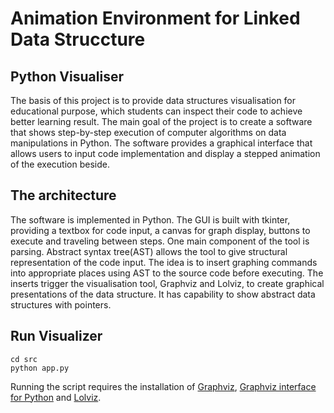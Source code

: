 # Animation Environment for Linked Data Struccture

## Python Visualiser
The basis of this project is to provide data structures visualisation for educational purpose, which students can inspect their code to achieve better learning result.  The main goal of the project is to create a software that shows step-by-step execution of computer algorithms on data manipulations in Python.  The software provides a graphical interface that allows users to input code implementation and display a stepped animation of the execution beside.

## The architecture
The software is implemented in Python.  The GUI is built with tkinter, providing a textbox for code input, a canvas for graph display, buttons to execute and traveling between steps.  One main component of the tool is parsing.  Abstract syntax tree(AST) allows the tool to give structural representation of the code input.  The idea is to insert graphing commands into appropriate places using AST to the source code before executing.  The inserts trigger the visualisation tool, Graphviz and Lolviz, to create graphical presentations of the data structure.  It has capability to show abstract data structures with pointers.

## Run Visualizer
```
cd src
python app.py
```
Running the script requires the installation of [Graphviz](https://graphviz.org/), [Graphviz interface for Python](https://github.com/xflr6/graphviz) and [Lolviz](https://github.com/parrt/lolviz).
